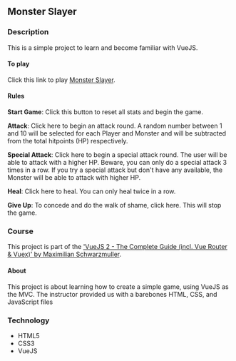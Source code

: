 ## Monster Slayer

### Description
This is a simple project to learn and become familiar with VueJS. 

#### To play
Click this link to play [Monster Slayer](https://junclemente.github.io/monster_slayer/index.html).

#### Rules
__Start Game__: Click this button to reset all stats and begin the game.

__Attack__: Click here to begin an attack round. A random number between 1 and 10 will be selected for each Player and Monster and will be subtracted from the total hitpoints (HP) respectively.

__Special Attack__: Click here to begin a special attack round. The user will be able to attack with a higher HP. Beware, you can only do a special attack 3 times in a row. If you try a special attack but don't have any available, the Monster will be able to attack with higher HP.

__Heal__: Click here to heal. You can only heal twice in a row. 

__Give Up__: To concede and do the walk of shame, click here. This will stop the game. 

### Course
This project is part of the ['VueJS 2 - The Complete Guide (incl. Vue Router & Vuex)' by Maximilian Schwarzmuller](https://www.udemy.com/vuejs-2-the-complete-guide).

#### About
This project is about learning how to create a simple game, using VueJS as the MVC. The instructor provided us with a barebones HTML, CSS, and JavaScript files

### Technology
* HTML5
* CSS3
* VueJS
